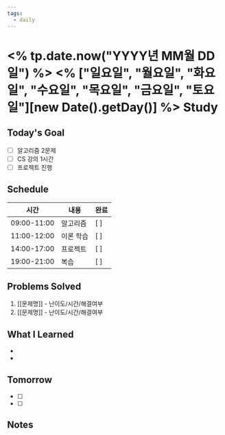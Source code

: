 ```yaml
---
tags:
  - daily
---
```


# <% tp.date.now("YYYY년 MM월 DD일") %> <% ["일요일", "월요일", "화요일", "수요일", "목요일", "금요일", "토요일"][new Date().getDay()] %> Study

## Today's Goal
- [ ] 알고리즘 2문제
- [ ] CS 강의 1시간
- [ ] 프로젝트 진행

## Schedule
| 시간          | 내용    | 완료  |
| ----------- | ----- | --- |
| 09:00-11:00 | 알고리즘  | [ ] |
| 11:00-12:00 | 이론 학습 | [ ] |
| 14:00-17:00 | 프로젝트  | [ ] |
| 19:00-21:00 | 복습    | [ ] |

## Problems Solved
1. [[문제명]] - 난이도/시간/해결여부
2. [[문제명]] - 난이도/시간/해결여부

## What I Learned
-
-

## Tomorrow
- [ ] 
- [ ] 

## Notes